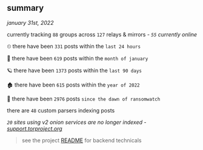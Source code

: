 
## summary
_january 31st, 2022_

currently tracking `88` groups across `127` relays & mirrors - _`55` currently online_

⏲ there have been `331` posts within the `last 24 hours`

🦈 there have been `619` posts within the `month of january`

🪐 there have been `1373` posts within the `last 90 days`

🏚 there have been `615` posts within the `year of 2022`

🦕 there have been `2976` posts `since the dawn of ransomwatch`

there are `48` custom parsers indexing posts

_`20` sites using v2 onion services are no longer indexed - [support.torproject.org](https://support.torproject.org/onionservices/v2-deprecation/)_

> see the project [README](https://github.com/thetanz/ransomwatch#ransomwatch--) for backend technicals
